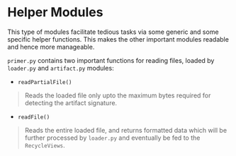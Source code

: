 # Helper Modules

This type of modules facilitate tedious tasks via some generic and some specific helper functions. This makes the other important modules readable and hence more manageable.

`primer.py` contains two important functions for reading files, loaded by `loader.py` and `artifact.py` modules:

* `readPartialFile()`
> Reads the loaded file only upto the maximum bytes required for detecting the artifact signature.
* `readFile()`
> Reads the entire loaded file, and returns formatted data which will be further processed by `loader.py` and eventually be fed to the `RecycleViews`.